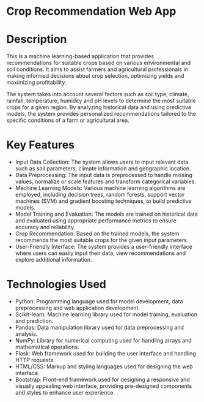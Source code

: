 # Crop Recommendation Web App
# Description
This is a machine learning-based application that provides recommendations for suitable crops based on various environmental and soil conditions. It aims to assist farmers and agricultural professionals in making informed decisions about crop selection, optimizing yields and maximizing profitability.

The system takes into account several factors such as soil type, climate, rainfall, temperature, humidity and pH levels to determine the most suitable crops for a given region. By analyzing historical data and using predictive models, the system provides personalized recommendations tailored to the specific conditions of a farm or agricultural area.

# Key Features
- Input Data Collection: The system allows users to input relevant data such as soil parameters, climate information and geographic location.
- Data Preprocessing: The input data is preprocessed to handle missing values, normalize or scale features and transform categorical variables.
- Machine Learning Models: Various machine learning algorithms are employed, including decision trees, random forests, support vector machines (SVM) and gradient boosting techniques, to build predictive models.
- Model Training and Evaluation: The models are trained on historical data and evaluated using appropriate performance metrics to ensure accuracy and reliability.
- Crop Recommendation: Based on the trained models, the system recommends the most suitable crops for the given input parameters.
- User-Friendly Interface: The system provides a user-friendly interface where users can easily input their data, view recommendations and explore additional information.

# Technologies Used
- Python: Programming language used for model development, data preprocessing and web application development.
- Scikit-learn: Machine learning library used for model training, evaluation and prediction.
- Pandas: Data manipulation library used for data preprocessing and analysis.
- NumPy: Library for numerical computing used for handling arrays and mathematical operations.
- Flask: Web framework used for building the user interface and handling HTTP requests.
- HTML/CSS: Markup and styling languages used for designing the web interface.
- Bootstrap: Front-end framework used for designing a responsive and visually appealing web interface, providing pre-designed components and styles to enhance user experience.

